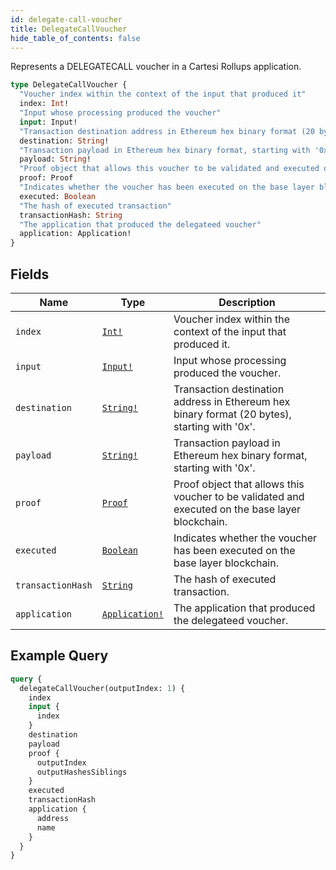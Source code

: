 ```yaml
---
id: delegate-call-voucher
title: DelegateCallVoucher
hide_table_of_contents: false
---
```


Represents a DELEGATECALL voucher in a Cartesi Rollups application.

```graphql
type DelegateCallVoucher {
  "Voucher index within the context of the input that produced it"
  index: Int!
  "Input whose processing produced the voucher"
  input: Input!
  "Transaction destination address in Ethereum hex binary format (20 bytes), starting with '0x'"
  destination: String!
  "Transaction payload in Ethereum hex binary format, starting with '0x'"
  payload: String!
  "Proof object that allows this voucher to be validated and executed on the base layer blockchain"
  proof: Proof
  "Indicates whether the voucher has been executed on the base layer blockchain"
  executed: Boolean
  "The hash of executed transaction"
  transactionHash: String
  "The application that produced the delegateed voucher"
  application: Application!
}
```

## Fields

| Name | Type | Description |
| ---- |------| ----------- |
| `index` | [`Int!`](../../scalars/int) | Voucher index within the context of the input that produced it. |
| `input` | [`Input!`](../../objects/input) | Input whose processing produced the voucher. |
| `destination` | [`String!`](../../scalars/string) | Transaction destination address in Ethereum hex binary format (20 bytes), starting with '0x'. |
| `payload` | [`String!`](../../scalars/string) | Transaction payload in Ethereum hex binary format, starting with '0x'. |
| `proof` | [`Proof`](../../objects/proof) | Proof object that allows this voucher to be validated and executed on the base layer blockchain. |
| `executed` | [`Boolean`](../../scalars/boolean) | Indicates whether the voucher has been executed on the base layer blockchain. |
| `transactionHash` | [`String`](../../scalars/string) | The hash of executed transaction. |
| `application` | [`Application!`](../../objects/application) | The application that produced the delegateed voucher. |

## Example Query

```graphql
query {
  delegateCallVoucher(outputIndex: 1) {
    index
    input {
      index
    }
    destination
    payload
    proof {
      outputIndex
      outputHashesSiblings
    }
    executed
    transactionHash
    application {
      address
      name
    }
  }
}
```